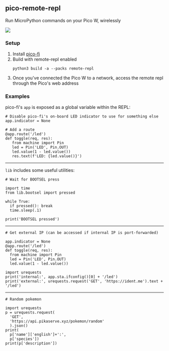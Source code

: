 ## pico-remote-repl

Run MicroPython commands on your Pico W, wirelessly

![](https://freshman.dev/api/file/public-pico-remote-repl.png)

### Setup
1. Install [pico-fi](../../../README.md)
1. Build with remote-repl enabled
   ```
   python3 build -a --packs remote-repl
   ```
1. Once you've connected the Pico W to a network, access the remote repl through the Pico's web address

### Examples

pico-fi's `app` is exposed as a global variable within the REPL:
```
# Disable pico-fi's on-board LED indicator to use for something else
app.indicator = None

# Add a route
@app.route('/led')
def toggle(req, res):
   from machine import Pin
   led = Pin('LED', Pin.OUT)
   led.value(1 - led.value())
   res.text(f'LED: {led.value()}')
```
---
`lib` includes some useful utilities:
```
# Wait for BOOTSEL press

import time
from lib.bootsel import pressed

while True:
  if pressed(): break
  time.sleep(.1)

print('BOOTSEL pressed')
```
---
```
# Get external IP (can be accessed if internal IP is port-forwarded)

app.indicator = None
@app.route('/led')
def toggle(req, res):
  from machine import Pin
  led = Pin('LED', Pin.OUT)
  led.value(1 - led.value())

import urequests
print('internal:', app.sta.ifconfig()[0] + '/led')
print('external:', urequests.request('GET', 'https://ident.me').text + '/led')
```
---
```
# Random pokemon

import urequests
p = urequests.request(
  'GET', 
  'https://api.pikaserve.xyz/pokemon/random'
  ).json()
print(
  p['name']['english']+':',
  p['species'])
print(p['description'])
```
